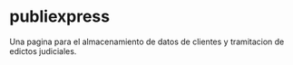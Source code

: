 # publiexpress
Una pagina para el almacenamiento de datos de clientes y tramitacion de edictos judiciales.

